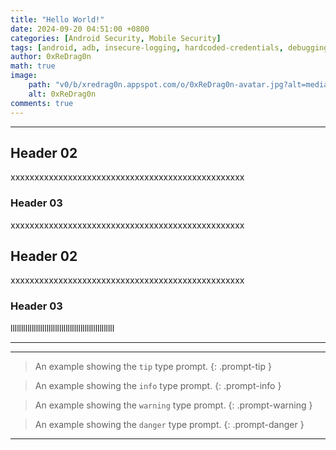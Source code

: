 ```yaml
---
title: "Hello World!"
date: 2024-09-20 04:51:00 +0800
categories: [Android Security, Mobile Security]
tags: [android, adb, insecure-logging, hardcoded-credentials, debugging, mobile-security, reverse-engineering]
author: 0xReDrag0n
math: true
image:
    path: "v0/b/xredrag0n.appspot.com/o/0xReDrag0n-avatar.jpg?alt=media&token=f6a849f2-4f78-4783-8fc3-011b6fa70dad"
    alt: 0xReDrag0n
comments: true
---
```


---
## Header 02
xxxxxxxxxxxxxxxxxxxxxxxxxxxxxxxxxxxxxxxxxxxxxxxxx
### Header 03
xxxxxxxxxxxxxxxxxxxxxxxxxxxxxxxxxxxxxxxxxxxxxxxxx
## Header 02
xxxxxxxxxxxxxxxxxxxxxxxxxxxxxxxxxxxxxxxxxxxxxxxxx
### Header 03
lllllllllllllllllllllllllllllllllllllllllllllllll

---

---

> An example showing the `tip` type prompt.
{: .prompt-tip }

> An example showing the `info` type prompt.
{: .prompt-info }

> An example showing the `warning` type prompt.
{: .prompt-warning }

> An example showing the `danger` type prompt.
{: .prompt-danger }

---
